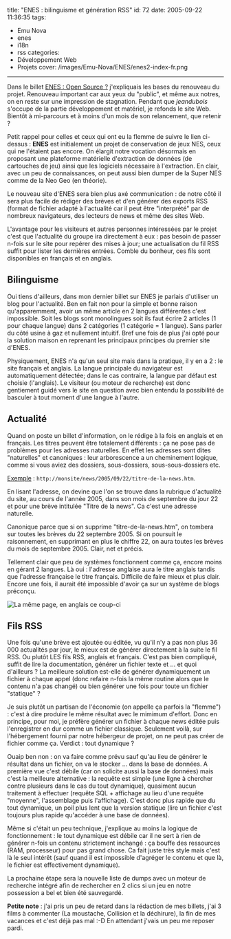 title: "ENES : bilinguisme et génération RSS"
id: 72
date: 2005-09-22 11:36:35
tags:
- Emu Nova
- enes
- i18n
- rss
categories:
- Développement Web
- Projets
cover: /images/Emu-Nova/ENES/enes2-index-fr.png
---

Dans le billet [ENES : Open Source ?](https://oncletom.io/2005/08/02/enes-open-source/) j'expliquais les bases du renouveau du projet. Renouveau important car aux yeux du "public", et même aux notres, on en reste sur une impression de stagnation. Pendant que _jeandubois_ s'occupe de la partie développement et matériel, je refonds le site Web. Bientôt à mi-parcours et à moins d'un mois de son relancement, que retenir ?

<!--more-->

Petit rappel pour celles et ceux qui ont eu la flemme de suivre le lien ci-dessus : **ENES** est initialement un projet de conservation de jeux NES, ceux qui ne l'étaient pas encore. On élargit notre vocation désormais en proposant une plateforme matérielle d'extraction de données (de cartouches de jeu) ainsi que les logiciels nécessaire à l'extraction. En clair, avec un peu de connaissances, on peut aussi bien dumper de la Super NES comme de la Neo Geo (en théorie).

Le nouveau site d'ENES sera bien plus axé communication : de notre côté il sera plus facile de rédiger des brèves et d'en générer des exports RSS (format de fichier adapté à l'actualité car il peut être "interprété" par de nombreux navigateurs, des lecteurs de news et même des sites Web.

L'avantage pour les visiteurs et autres personnes intéressées par le projet c'est que l'actualité du groupe ira directement à eux : pas besoin de passer n-fois sur le site pour repérer des mises à jour; une actualisation du fil RSS suffit pour lister les dernières entrées. Comble du bonheur, ces fils sont disponibles en français et en anglais.

## Bilinguisme

Oui tiens d'ailleurs, dans mon dernier billet sur ENES je parlais d'utiliser un blog pour l'actualité. Ben en fait non pour la simple et bonne raison qu'apparemment, avoir un même article en 2 langues différentes c'est impossible. Soit les blogs sont monolingues soit ils faut écrire 2 articles (1 pour chaque langue) dans 2 catégories (1 catégorie = 1 langue). Sans parler du côté usine à gaz et nullement intuitif. Bref une fois de plus j'ai opté pour la solution maison en reprenant les principaux principes du premier site d'ENES.

Physiquement, ENES n'a qu'un seul site mais dans la pratique, il y en a 2 : le site français et anglais. La langue principale du navigateur est automatiquement détectée; dans le cas contraire, la langue par défaut est choisie (l'anglais). Le visiteur (ou moteur de recherche) est donc gentiement guidé vers le site en question avec bien entendu la possibilité de basculer à tout moment d'une langue à l'autre.

## Actualité

Quand on poste un billet d'information, on le rédige à la fois en anglais et en français. Les titres peuvent être totalement différents : ça ne pose pas de problèmes pour les adresses naturelles. En effet les adresses sont dites "naturelles" et canoniques : leur arborescence a un cheminement logique, comme si vous aviez des dossiers, sous-dossiers, sous-sous-dossiers etc.

<ins>Exemple</ins> : `http://monsite/news/2005/09/22/titre-de-la-news.htm`.

En lisant l'adresse, on devine que l'on se trouve dans la rubrique d'actualité du site, au cours de l'année 2005, dans son mois de septembre du jour 22 et pour une brève intitulée "Titre de la news". Ca c'est une adresse naturelle.

Canonique parce que si on supprime "titre-de-la-news.htm", on tombera sur toutes les brèves du 22 septembre 2005\. Si on poursuit le raisonnement, en supprimant en plus le chiffre 22, on aura toutes les brèves du mois de septembre 2005\. Clair, net et précis.

Tellement clair que peu de systèmes fonctionnent comme ça, encore moins en gérant 2 langues. Là oui : l'adresse anglaise aura le titre anglais tandis que l'adresse française le titre français. Difficile de faire mieux et plus clair. Encore une fois, il aurait été impossible d'avoir ça sur un système de blogs préconçu.

![La même page, en anglais ce coup-ci](/images/Emu-Nova/ENES/enes2-index-en.png)


## Fils RSS

Une fois qu'une brève est ajoutée ou éditée, vu qu'il n'y a pas non plus 36 000 actualités par jour, le mieux est de générer directement à la suite le fil RSS. Ou plutôt LES fils RSS, anglais et français. C'est pas bien compliqué, suffit de lire la documentation, générer un fichier texte et ... et quoi d'ailleurs ? La meilleure solution est-elle de générer dynamiquement un fichier à chaque appel (donc refaire n-fois la même routine alors que le contenu n'a pas changé) ou bien générer une fois pour toute un fichier "statique" ?

Je suis plutôt un partisan de l'économie (on appelle ça parfois la "flemme") : c'est à dire produire le même résultat avec le mimimum d'effort. Donc en principe, pour moi, je préfère générer un fichier à chaque news éditée puis l'enregistrer en dur comme un fichier classique. Seulement voilà, sur l'hébergement fourni par notre hébergeur de projet, on ne peut pas créer de fichier comme ça. Verdict : tout dynamique ?

Ouaip ben non : on va faire comme prévu sauf qu'au lieu de générer le résultat dans un fichier, on va le stocker ... dans la base de données. A première vue c'est débile (car on solicite aussi la base de données) mais c'est la meilleure alternative : la requête est simple (une ligne à chercher contre plusieurs dans le cas du tout dynamique), quasiment aucun traitement à effectuer (requête SQL + affichage au lieu d'une requête "moyenne", l'assemblage puis l'affichage). C'est donc plus rapide que du tout dynamique, un poil plus lent que la version statique (lire un fichier c'est toujours plus rapide qu'accéder à une base de données).

Même si c'était un peu technique, j'explique au moins la logique de fonctionnement : le tout dynamique est débile car il ne sert à rien de générer n-fois un contenu strictement inchangé : ça bouffe des ressources (RAM, processeur) pour pas grand chose. Ca fait juste très style mais c'est là le seul intérêt (sauf quand il est impossible d'agréger le contenu et que là, le fichier est effectivement dynamique).

La prochaine étape sera la nouvelle liste de dumps avec un moteur de recherche intégré afin de rechercher en 2 clics si un jeu en notre possession a bel et bien été sauvegardé.

**Petite note** : j'ai pris un peu de retard dans la rédaction de mes billets, j'ai 3 films à commenter (La moustache, Collision et la déchirure), la fin de mes vacances et c'est déjà pas mal :-D En attendant j'vais un peu me reposer pardi.